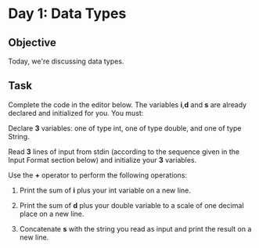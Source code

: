 # Day 1: Data Types

## Objective
Today, we're discussing data types.

## Task
Complete the code in the editor below. The variables **i**,**d** and **s** are already declared and initialized for you. You must:

Declare **3** variables: one of type int, one of type double, and one of type String.

Read **3** lines of input from stdin (according to the sequence given in the Input Format section below) and initialize your
**3** variables.

Use the **+** operator to perform the following operations:

1. Print the sum of **i** plus your int variable on a new line.

2. Print the sum of **d** plus your double variable to a scale of one decimal place on a new line.

3. Concatenate **s** with the string you read as input and print the result on a new line. 
